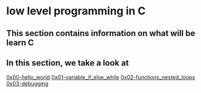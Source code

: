 # low level programming in C
## This section contains information on what will be learn C
## In this section, we take a look at 
[0x00-hello_world](https://github.com/lexycon002/alx-low_level_programming/tree/master/0x00-hello_world)
[0x01-variable_if_else_while](https://github.com/lexycon002/alx-low_level_programming/tree/master/0x01-variables_if_else_while)
[0x02-functions_nested_loops](https://github.com/lexycon002/alx-low_level_programming/tree/master/0x02-functions_nested_loops)
[0x03-debugging](https://github.com/lexycon002/alx-low_level_programming/tree/master/0x03-debugging)
